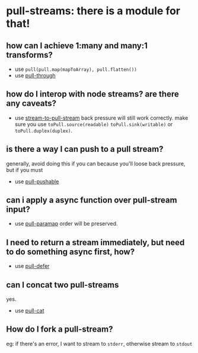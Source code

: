 
# pull-streams: there is a module for that!

## how can I achieve 1:many and many:1 transforms?

* use `pull(pull.map(mapToArray), pull.flatten())`
* use [pull-through](https://github.com/pull-stream/pull-through)

## how do I interop with node streams? are there any caveats?

* use [stream-to-pull-stream](https://github.com/pull-stream/stream-to-pull-stream)
  back pressure will still work correctly.
  make sure you use `toPull.source(readable)` `toPull.sink(writable)` or `toPull.duplex(duplex)`.

## is there a way I can push to a pull stream?

generally, avoid doing this if you can because you'll loose
back pressure, but if you must

* use [pull-pushable](https://github.com/pull-stream/pull-pushable)

## can i apply a async function over pull-stream input?

* use [pull-paramap](https://github.com/pull-stream/pull-paramap)
  order will be preserved.

## I need to return a stream immediately, but need to do something async first, how?

* use [pull-defer](https://github.com/pull-stream/pull-defer)

## can I concat two pull-streams

yes.

* use [pull-cat](https://github.com/pull-stream/pull-cat)

## How do I fork a pull-stream? 

eg: if there's an error, I want to stream to `stderr`, otherwise stream to `stdout`
